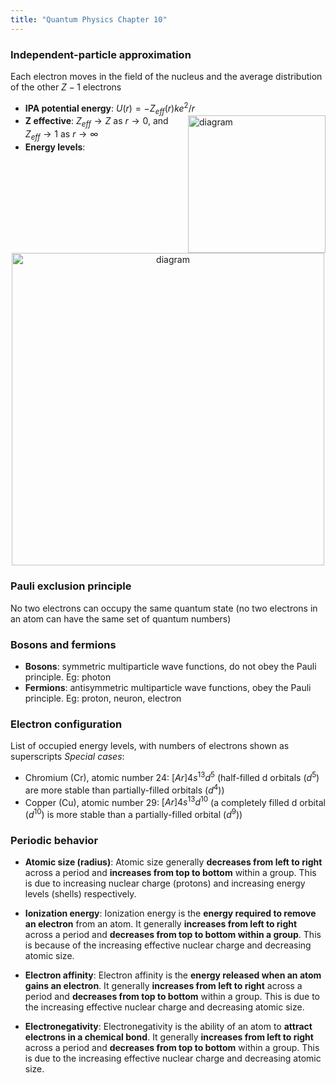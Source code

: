 ```yaml
---
title: "Quantum Physics Chapter 10"
---
```


### Independent-particle approximation

Each electron moves in the field of the nucleus and the average distribution of the other $Z-1$ electrons

- **IPA potential energy**: $U(r)=-Z_{eff}(r)ke^2/r$<img src="https://cdn.discordapp.com/attachments/1094676554652602419/1100826809605566522/image.png" alt="diagram" width="220" align="right"/>
- **Z effective**: $Z_{eff}\to Z$ as $r\to 0$, and $Z_{eff}\to 1$ as $r\to \infty$
- **Energy levels**:
<p align="center">
<img src="https://cdn.discordapp.com/attachments/1094676554652602419/1100826328086876170/image.png" alt="diagram" width="500"/>
</p>

### Pauli exclusion principle

No two electrons can occupy the same quantum state (no two electrons in an atom can have the same set of quantum numbers)

### Bosons and fermions

- **Bosons**: symmetric multiparticle wave functions, do not obey the Pauli principle. Eg: photon
- **Fermions**: antisymmetric multiparticle wave functions, obey the Pauli principle. Eg: proton, neuron, electron

### Electron configuration

List of occupied energy levels, with numbers of electrons
shown as superscripts
_Special cases_:

- Chromium (Cr), atomic number 24: $[Ar]4s^13d^5$ (half-filled d orbitals ($d^5$) are more stable than partially-filled orbitals ($d^4$))
- Copper (Cu), atomic number 29: $[Ar]4s^13d^10$ (a completely filled d orbital ($d^10$) is more stable than a partially-filled orbital ($d^9$))

### Periodic behavior

- **Atomic size (radius)**: Atomic size generally **decreases from left to right** across a period and **increases from top to bottom** within a group. This is due to increasing nuclear charge (protons) and increasing energy levels (shells) respectively.

- **Ionization energy**: Ionization energy is the **energy required to remove an electron** from an atom. It generally **increases from left to right** across a period and **decreases from top to bottom within a group**. This is because of the increasing effective nuclear charge and decreasing atomic size.

- **Electron affinity**: Electron affinity is the **energy released when an atom gains an electron**. It generally **increases from left to right** across a period and **decreases from top to bottom** within a group. This is due to the increasing effective nuclear charge and decreasing atomic size.

- **Electronegativity**: Electronegativity is the ability of an atom to **attract electrons in a chemical bond**. It generally **increases from left to right** across a period and **decreases from top to bottom** within a group. This is due to the increasing effective nuclear charge and decreasing atomic size.
